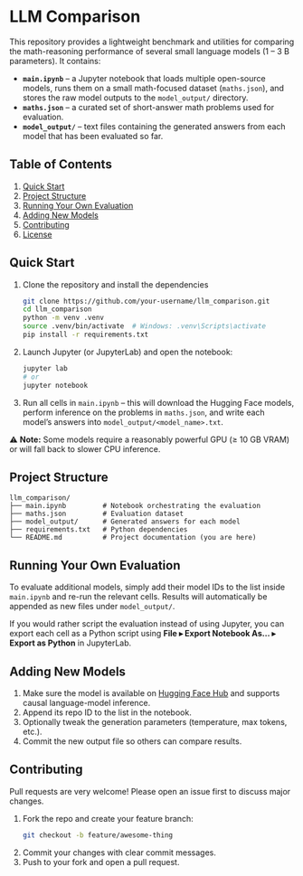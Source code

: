 # LLM Comparison

This repository provides a lightweight benchmark and utilities for comparing the math-reasoning performance of several small language models (1 – 3 B parameters).  It contains:

* **`main.ipynb`** – a Jupyter notebook that loads multiple open-source models, runs them on a small math-focused dataset (`maths.json`), and stores the raw model outputs to the `model_output/` directory.
* **`maths.json`** – a curated set of short-answer math problems used for evaluation.
* **`model_output/`** – text files containing the generated answers from each model that has been evaluated so far.

## Table of Contents

1. [Quick Start](#quick-start)
2. [Project Structure](#project-structure)
3. [Running Your Own Evaluation](#running-your-own-evaluation)
4. [Adding New Models](#adding-new-models)
5. [Contributing](#contributing)
6. [License](#license)

## Quick Start

1. Clone the repository and install the dependencies

   ```bash
   git clone https://github.com/your-username/llm_comparison.git
   cd llm_comparison
   python -m venv .venv
   source .venv/bin/activate  # Windows: .venv\Scripts\activate
   pip install -r requirements.txt
   ```

2. Launch Jupyter (or JupyterLab) and open the notebook:

   ```bash
   jupyter lab
   # or
   jupyter notebook
   ```

3. Run all cells in `main.ipynb` – this will download the Hugging Face models, perform inference on the problems in `maths.json`, and write each model’s answers into `model_output/<model_name>.txt`.

⚠️  **Note:** Some models require a reasonably powerful GPU (≥ 10 GB VRAM) or will fall back to slower CPU inference.

## Project Structure

```text
llm_comparison/
├── main.ipynb         # Notebook orchestrating the evaluation
├── maths.json         # Evaluation dataset
├── model_output/      # Generated answers for each model
├── requirements.txt   # Python dependencies
└── README.md          # Project documentation (you are here)
```

## Running Your Own Evaluation

To evaluate additional models, simply add their model IDs to the list inside `main.ipynb` and re-run the relevant cells.  Results will automatically be appended as new files under `model_output/`.

If you would rather script the evaluation instead of using Jupyter, you can export each cell as a Python script using **File ▸ Export Notebook As… ▸ Export as Python** in JupyterLab.

## Adding New Models

1. Make sure the model is available on [Hugging Face Hub](https://huggingface.co/) and supports causal language-model inference.
2. Append its repo ID to the list in the notebook.
3. Optionally tweak the generation parameters (temperature, max tokens, etc.).
4. Commit the new output file so others can compare results.

## Contributing

Pull requests are very welcome!  Please open an issue first to discuss major changes.

1. Fork the repo and create your feature branch:
   ```bash
   git checkout -b feature/awesome-thing
   ```
2. Commit your changes with clear commit messages.
3. Push to your fork and open a pull request.
